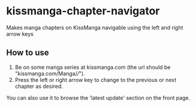 # kissmanga-chapter-navigator
Makes manga chapters on KissManga navigable using the left and right arrow keys

How to use
-----------
1. Be on some manga series at kissmanga.com (the url should be "kissmanga.com/Manga/*/*").
2. Press the left or right arrow key to change to the previous or next chapter as desired.

You can also use it to browse the 'latest update' section on the front page.
